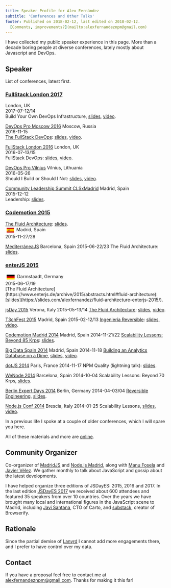 ```yaml
---
title: Speaker Profile for Alex Fernández 
subtitle: 'Conferences and Other Talks'
footer: Published on 2018-02-12, last edited on 2018-02-12.
  [Comments, improvements?](mailto:alexfernandeznpm@gmail.com)
---
```


I have collected my public speaker experience in this page.
More than a decade boring people at diverse conferences,
lately mostly about Javascript and DevOps.

## Speaker

List of conferences, latest first.

### [FullStack London 2017](https://skillsmatter.com/conferences/8264-fullstack-2017-the-conference-on-javascript-node-and-internet-of-things)

London, UK
<br>
2017-07-12/14
<br>
Build Your Own DevOps Infrastructure,
[slides](https://slides.com/alexfernandez/build-your-owndevops-infrastructure-fullstack/),
[video](https://skillsmatter.com/skillscasts/10239-build-your-own-devops-infrastructure).

[DevOps Pro Moscow 2016](http://www.devopspro.ru/2016/)
Moscow, Russia
<br>
2016-11-15
<br>
[The FullStack DevOps](http://www.devopspro.ru/2016/alex-fernandez/):
[slides](https://slides.com/alexfernandez/2016-11-fullstack-devops/),
[video](https://www.youtube.com/watch?v=rofFbzBMchw).

[FullStack London 2016](https://skillsmatter.com/conferences/7278-fullstack-2016-the-conference-on-javascript-node-and-internet-of-things)
London, UK
<br>
2016-07-13/15
<br>
FullStack DevOps:
[slides](https://slides.com/alexfernandez/2016-07-fullstack-devops/),
[video](https://skillsmatter.com/skillscasts/8156-fullstack-devops).

[DevOps Pro Vilnius](http://devopspro.lt/2016/)
Vilnius, Lithuania
<br>
2016-05-26
<br>
Should I Build or Should I Not:
[slides](https://slides.com/alexfernandez/2016-05-build-or-not/),
[video](http://devopspro.lt/2016/alex-fernandez/).

[Community Leadership Summit CLSxMadrid](https://clsxspain.es/index.en.html)
Madrid, Spain
<br>
2015-12-12
<br>
Leadership:
[slides](https://slides.com/alexfernandez/leadership-clsxmadrid-2015/).

### [Codemotion 2015](https://2015.codemotion.es/)

[The Fluid Architecture](https://2015.codemotion.es/agenda.html#5677904553836544/51104001):
[slides](https://slides.com/alexfernandez/fluid-architecture-codemotion-2015/).
<br>
<img height="15" src="./pics/spain.svg" alt="Spain" style="margin:4px;vertical-align:middle;">
Madrid, Spain
<br>
2015-11-27/28

[MediterráneaJS](http://lanyrd.com/2015/mediterraneajs/)
Barcelona, Spain
2015-06-22/23
The Fluid Architecture:
[slides](https://slides.com/alexfernandez/fluid-architecture-mediterraneajs-2015/).

### [enterJS 2015](https://www.enterjs.de/archive/2015/)

<img height="15" src="./pics/germany.svg" alt="Germany" style="margin:4px;vertical-align:middle;">
Darmstaadt, Germany
<br>
2015-06-17/19
<br>
[The Fluid Architecture](https://www.enterjs.de/archive/2015/abstracts.html#fluid-architecture):
[slides](https://slides.com/alexfernandez/fluid-architecture-enterjs-2015/).

[jsDay 2015](http://2015.jsday.it/)
Verona, Italy
2015-05-13/14
[The Fluid Architecture](http://2015.jsday.it/talk/the-fluid-architecture/):
[slides](https://slides.com/alexfernandez/fluid-architecture-jsday-verona/),
[video](https://vimeo.com/136912284).

[T3chFest 2015](https://t3chfest.uc3m.es/2015/)
Madrid, Spain
2015-02-12/13
[Ingeniería Reversible](https://t3chfest.uc3m.es/2015/programa/ingenieria-reversible-revirtiendo-los-efectos-del-tiempo/):
[slides](https://slides.com/alexfernandez/ingenieria-reversible/),
[video](https://www.youtube.com/watch?v=9E9gwGlmHis).

[Codemotion Madrid 2014](http://2014.codemotion.es/en/)
Madrid, Spain
2014-11-21/22
[Scalability Lessons: Beyond 85 Krps](http://2014.codemotion.es/en/agenda.html?recommended=#day1/escalar-con-nodejs-tras-las-50-mil-peticiones-por-segundo):
[slides](https://slides.com/alexfernandez/scalability-lessons-beyond-85krps/).

[Big Data Spain 2014](http://www.bigdataspain.org/2014/)
Madrid, Spain
2014-11-18
[Building an Analytics Database on a Dime](http://www.bigdataspain.org/2014/conference/analytics-for-ads-servers-by-mediasmart-mobile.html),
[slides](https://slides.com/alexfernandez/analytics-dime/),
[video](https://www.youtube.com/watch?v=F3rzQdCDxgg).

[dotJS 2014](http://2014.dotjs.io/)
Paris, France
2014-11-17
NPM Quality (lightning talk):
[slides](https://slides.com/alexfernandez/npm-quality/).

[WeNode 2014](http://lanyrd.com/2014/wenode/)
Barcelona, Spain
2014-10-04
Scalability Lessons: Beyond 70 Krps,
[slides](https://slides.com/alexfernandez/scalability-lessons-beyond-70krps/).

[Berlin Expert Days 2014](http://bed-con.org/2014/)
Berlin, Germany
2014-04-03/04
[Reversible Engineering](http://bed-con.org/2014/talks/Reversible-Engineering-Going-Back-in-Time),
[slides](https://slides.com/alexfernandez/reversible-engineering/).

[Node.js Conf 2014](http://2014.nodejsconf.it/)
Brescia, Italy
2014-01-25
Scalability Lessons,
[slides](https://slides.com/alexfernandez/scalability-lessons/),
[video](https://vimeo.com/121892726).

In a previous life I spoke at a couple of older conferences,
which I will spare you here.

All of these materials and more are
[online](https://slides.com/alexfernandez).

## Community Organizer

Co-organizer of
[MadridJS](https://www.meetup.com/es-ES/madridjs/)
and
[Node.js Madrid](https://www.meetup.com/es-ES/Node-js-Madrid/),
along with
[Manu Fosela](https://twitter.com/manufosela)
and
[Javier Vélez](https://twitter.com/javiervelezreye).
We gather monthly to talk about JavaScript and gossip about the latest developments.

I have helped organize three editions of JSDayES:
2015, 2016 and 2017.
In the last edition
[JSDayES 2017](http://2017.jsday.es/)
we received about 600 attendees and featured 35 speakers from over 10 countries.
Over the years we have brought many local and international figures in the JavaScript scene to Madrid,
including
[Javi Santana](http://javisantana.com/), CTO of Carto,
and
[substack](https://github.com/substack), creator of Browserify.

## Rationale

Since the partial demise of
[Lanyrd](http://lanyrd.com/profile/pinchito/)
I cannot add more engagements there,
and I prefer to have control over my data.

## Contact

If you have a proposal feel free to contact me at
[alexfernandeznpm@gmail.com](mailto:alexfernandeznpm@gmail.com).
Thanks for making it this far!

